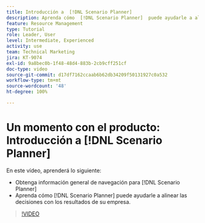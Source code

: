 ```yaml
---
title: Introducción a  [!DNL Scenario Planner]
description: Aprenda cómo  [!DNL Scenario Planner]  puede ayudarle a alinear las decisiones con los resultados de su empresa. Descubra cómo navegar por  [!DNL Scenario Planner].
feature: Resource Management
type: Tutorial
role: Leader, User
level: Intermediate, Experienced
activity: use
team: Technical Marketing
jira: KT-9074
exl-id: 9a8bec0b-1f48-48d4-883b-2cb9cff251cf
doc-type: video
source-git-commit: d17df7162ccaab6b62db34209f50131927c0a532
workflow-type: tm+mt
source-wordcount: '48'
ht-degree: 100%

---
```


# Un momento con el producto: Introducción a [!DNL Scenario Planner]

En este vídeo, aprenderá lo siguiente:

* Obtenga información general de navegación para [!DNL Scenario Planner]
* Aprenda cómo [!DNL Scenario Planner] puede ayudarle a alinear las decisiones con los resultados de su empresa.

>[!VIDEO](https://video.tv.adobe.com/v/335316/?quality=12&learn=on&enablevpops)
